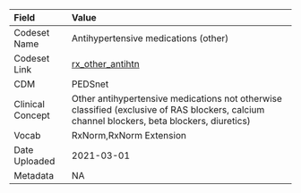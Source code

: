 |Field            |Value                                                                                                                                       |
|:----------------|:-------------------------------------------------------------------------------------------------------------------------------------------|
|Codeset Name     |Antihypertensive medications (other)                                                                                                        |
|Codeset Link     |[rx_other_antihtn](https://github.com/PEDSnet/Variable-Dictionary/blob/main/drug/rx_other_antihtn.csv)                                      |
|CDM              |PEDSnet                                                                                                                                     |
|Clinical Concept |Other antihypertensive medications not otherwise classified (exclusive of RAS blockers, calcium channel blockers, beta blockers, diuretics) |
|Vocab            |RxNorm,RxNorm Extension                                                                                                                     |
|Date Uploaded    |2021-03-01                                                                                                                                  |
|Metadata         |NA                                                                                                                                          |
